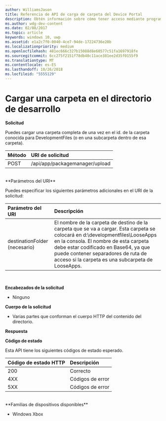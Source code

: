 ```yaml
---
author: WilliamsJason
title: Referencia de API de carga de carpeta del Device Portal
description: Obtén información sobre cómo tener acceso mediante programación a la API de carga de carpeta.
ms.author: wdg-dev-content
ms.date: 02/08/2017
ms.topic: article
keywords: windows 10, uwp
ms.assetid: e1a2c7f0-0040-4ce7-94de-17224736e20b
ms.localizationpriority: medium
ms.openlocfilehash: 481ec666c327b15088d8e60577c51fa1697918fe
ms.sourcegitcommit: 6cc275f2151f78db40c11ace381ee2d35f0155f9
ms.translationtype: MT
ms.contentlocale: es-ES
ms.lasthandoff: 10/26/2018
ms.locfileid: "5555129"
---
```

# <a name="upload-a-folder-to-the-development-directory"></a>Cargar una carpeta en el directorio de desarrollo

**Solicitud**

Puedes cargar una carpeta completa de una vez en el id. de la carpeta conocida para DevelopmentFiles (o en una subcarpeta dentro de esa carpeta).

Método      | URI de solicitud
:------     | :------
POST | /api/app/packagemanager/upload 
<br />
**Parámetros del URI**

Puedes especificar los siguientes parámetros adicionales en el URI de la solicitud:

Parámetro del URI      | Descripción
:------     | :-----
destinationFolder (necesario) | El nombre de la carpeta de destino de la carpeta que se va a cargar. Esta carpeta se colocará en d:\developmentfiles\LooseApps en la consola. El nombre de esta carpeta debe estar codificado en Base64, ya que puede contener separadores de ruta de acceso si la carpeta es una subcarpeta de LooseApps.
<br />

**Encabezados de la solicitud**

- Ninguno

**Cuerpo de la solicitud**

- Varias partes que conforman el cuerpo HTTP del contenido del directorio.

**Respuesta**

**Código de estado**

Esta API tiene los siguientes códigos de estado esperado.

Código de estado HTTP      | Descripción
:------     | :-----
200 | Correcto
4XX | Códigos de error
5XX | Códigos de error
<br />
**Familias de dispositivos disponibles**

* Windows Xbox

